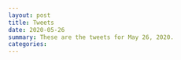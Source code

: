 ```yaml
---
layout: post
title: Tweets
date: 2020-05-26
summary: These are the tweets for May 26, 2020.
categories:
---
```


